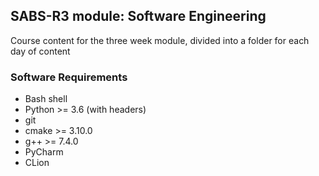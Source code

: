 ## SABS-R3 module: Software Engineering

Course content for the three week module, divided into a folder for each day of content

### Software Requirements

- Bash shell
- Python >= 3.6 (with headers)
- git 
- cmake >= 3.10.0 
- g++ >= 7.4.0
- PyCharm
- CLion
